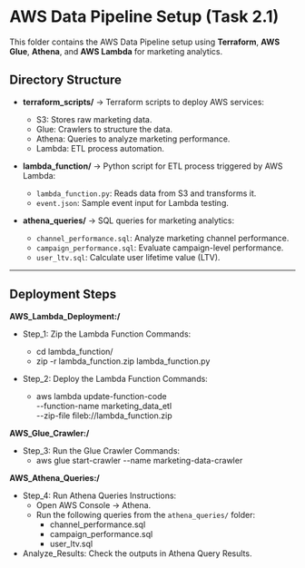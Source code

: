 # AWS Data Pipeline Setup (Task 2.1)

This folder contains the AWS Data Pipeline setup using **Terraform**, **AWS Glue**, **Athena**, and **AWS Lambda** for marketing analytics.

## Directory Structure

- **terraform_scripts/** → Terraform scripts to deploy AWS services:
  - S3: Stores raw marketing data.
  - Glue: Crawlers to structure the data.
  - Athena: Queries to analyze marketing performance.
  - Lambda: ETL process automation.

- **lambda_function/** → Python script for ETL process triggered by AWS Lambda:
  - `lambda_function.py`: Reads data from S3 and transforms it.
  - `event.json`: Sample event input for Lambda testing.

- **athena_queries/** → SQL queries for marketing analytics:
  - `channel_performance.sql`: Analyze marketing channel performance.
  - `campaign_performance.sql`: Evaluate campaign-level performance.
  - `user_ltv.sql`: Calculate user lifetime value (LTV).

---

## Deployment Steps

**AWS_Lambda_Deployment:/**

  - Step_1: Zip the Lambda Function
    Commands:
    - cd lambda_function/
    - zip -r lambda_function.zip lambda_function.py

  - Step_2: Deploy the Lambda Function
    Commands:
    - aws lambda update-function-code \
        --function-name marketing_data_etl \
        --zip-file fileb://lambda_function.zip

**AWS_Glue_Crawler:/**

  - Step_3: Run the Glue Crawler
    Commands:
    - aws glue start-crawler --name marketing-data-crawler

**AWS_Athena_Queries:/**

  - Step_4: Run Athena Queries
    Instructions:
    - Open AWS Console → Athena.
    - Run the following queries from the `athena_queries/` folder:
      - channel_performance.sql
      - campaign_performance.sql
      - user_ltv.sql
  - Analyze_Results: Check the outputs in Athena Query Results.

